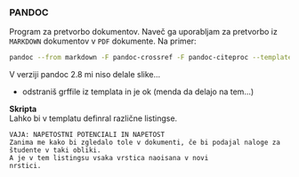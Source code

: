 ### PANDOC
Program za pretvorbo dokumentov. Naveč ga uporabljam za pretvorbo iz `MARKDOWN` dokumentov v `PDF` dokumente. Na primer:  

```bash
pandoc --from markdown -F pandoc-crossref -F pandoc-citeproc --template eisvogel --listings --pdf-engine=xelatex index.md -o index.pdf
```

V verziji pandoc 2.8 mi niso delale slike...  

- odstraniš grffile iz templata in je ok (menda da delajo na tem...)

**Skripta**  
Lahko bi v templatu definral različne listingse.

``` vaja
VAJA: NAPETOSTNI POTENCIALI IN NAPETOST
Zanima me kako bi zgledalo tole v dokumenti, če bi podajal naloge za študente v taki obliki.
A je v tem listingsu vsaka vrstica naoisana v novi 
nrstici.
```


